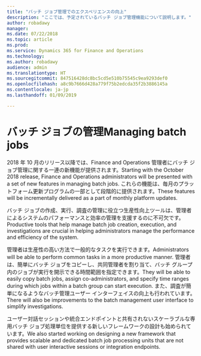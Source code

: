 ```yaml
---
title: "バッチ ジョブ管理でのエクスペリエンスの向上"
description: "ここでは、予定されているバッチ ジョブ管理機能について説明します。"
author: robadawy
manager: 
ms.date: 07/22/2018
ms.topic: article
ms.prod: 
ms.service: Dynamics 365 for Finance and Operations
ms.technology: 
ms.author: robadawy
audience: admin
ms.translationtype: HT
ms.sourcegitcommit: 847516428dc8bc5cd5e510b75545c9ea9293def0
ms.openlocfilehash: a8c9b7666d428a779f75b2edcda35f2b3886145a
ms.contentlocale: ja-jp
ms.lasthandoff: 01/09/2019

---
```


# <a name="managing-batch-jobs"></a><span data-ttu-id="2f452-103">バッチ ジョブの管理</span><span class="sxs-lookup"><span data-stu-id="2f452-103">Managing batch jobs</span></span>

<span data-ttu-id="2f452-104">2018 年 10 月のリリース以降では、Finance and Operations 管理者にバッチ ジョブ管理に関する一連の新機能が提供されます。</span><span class="sxs-lookup"><span data-stu-id="2f452-104">Starting with the October 2018 release, Finance and Operations administrators will be presented with a set of new features in managing batch jobs.</span></span> <span data-ttu-id="2f452-105">これらの機能は、毎月のプラットフォーム更新プログラムの一部として段階的に提供されます。</span><span class="sxs-lookup"><span data-stu-id="2f452-105">These features will be incrementally delivered as a part of monthly platform updates.</span></span>

<span data-ttu-id="2f452-106">バッチ ジョブの作成、実行、調査の管理に役立つ生産性向上ツールは、管理者によるシステムのパフォーマンスと効率の管理を支援するのに不可欠です。</span><span class="sxs-lookup"><span data-stu-id="2f452-106">Productive tools that help manage batch job creation, execution, and investigations are crucial in helping administrators manage the performance and efficiency of the system.</span></span>

<span data-ttu-id="2f452-107">管理者は生産性の高い方法で一般的なタスクを実行できます。</span><span class="sxs-lookup"><span data-stu-id="2f452-107">Administrators will be able to perform common tasks in a more productive manner.</span></span> <span data-ttu-id="2f452-108">管理者は、簡単にバッチ ジョブをコピーし、共同管理者を割り当て、バッチ グループ内のジョブが実行を開示できる時間範囲を指定できます。</span><span class="sxs-lookup"><span data-stu-id="2f452-108">They will be able to easily copy batch jobs, assign co-administrators, and specify time ranges during which jobs within a batch group can start execution.</span></span> <span data-ttu-id="2f452-109">また、調査が簡単になるようなバッチ管理ユーザー インターフェイスの向上も行われています。</span><span class="sxs-lookup"><span data-stu-id="2f452-109">There will also be improvements to the batch management user interface to simplify investigations.</span></span> 

<span data-ttu-id="2f452-110">ユーザー対話セッションや統合エンドポイントと共有されないスケーラブルな専用バッチ ジョブ処理単位を提供する新しいフレームワークの設計も始められています。</span><span class="sxs-lookup"><span data-stu-id="2f452-110">We also started working on designing a new framework that provides scalable and dedicated batch job processing units that are not shared with user interactive sessions or integration endpoints.</span></span>  

<!--
### Who uses this feature
This feature is intended for system administrators and power users managing batch jobs. 
## Status
### Availability
Cloud, on-premises
### Regional availability
All regions.
-->

